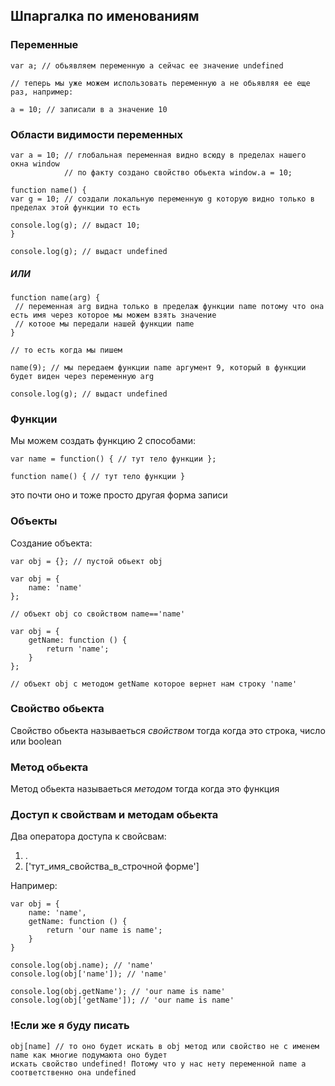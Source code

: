 ## Шпаргалка по именованиям

### Переменные

```
var a; // обьявляем переменную a сейчас ее значение undefined

// теперь мы уже можем использовать переменную a не обьявляя ее еще раз, например:

a = 10; // записали в а значение 10
```

### Области видимости переменных

```
var a = 10; // глобальная переменная видно всюду в пределах нашего окна window
            // по факту создано свойство обьекта window.a = 10;
            
function name() {
var g = 10; // создали локальную переменную g которую видно только в пределах этой функции то есть

console.log(g); // выдаст 10;
}

console.log(g); // выдаст undefined
```

##### ИЛИ

```
function name(arg) {
 // переменная arg видна только в пределаж функции name потому что она есть имя через которое мы можем взять значение
 // котоое мы передали нашей функции name 
}

// то есть когда мы пишем

name(9); // мы передаем функции name аргумент 9, который в функции будет виден через переменную arg

console.log(g); // выдаст undefined
```

### Функции

Мы можем создать функцию 2 способами: 

```
var name = function() { // тут тело функции };

function name() { // тут тело функции }
```

это почти оно и тоже просто другая форма записи


### Объекты

Создание объекта:

```
var obj = {}; // пустой обьект obj

var obj = {
    name: 'name'
};

// объект obj со свойством name=='name'

var obj = {
    getName: function () {
        return 'name';
    }
};

// объект obj с методом getName которое вернет нам строку 'name'
```


### Свойство обьекта

Свойство обьекта называеться *свойством* тогда когда это строка, число или boolean 

### Метод обьекта

Метод обьекта называеться *методом* тогда когда это функция


### Доступ к свойствам и методам обьекта

Два оператора доступа к свойсвам:

1) . <br/>
2) ['тут_имя_свойства_в_строчной форме']

Например:

```
var obj = {
    name: 'name',
    getName: function () {
        return 'our name is name';
    }    
}

console.log(obj.name); // 'name'
console.log(obj['name']); // 'name'

console.log(obj.getName'); // 'our name is name'
console.log(obj['getName']); // 'our name is name'
```

### !Если же я буду писать 

```
obj[name] // то оно будет искать в obj метод или свойство не с именем name как многие подумаюта оно будет
искать свойство undefined! Потому что у нас нету переменной name а соответственно она undefined
```
